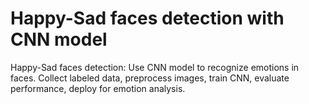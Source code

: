 # Happy-Sad faces detection with CNN model
 Happy-Sad faces detection: Use CNN model to recognize emotions in faces. Collect labeled data, preprocess images, train CNN, evaluate performance, deploy for emotion analysis.
